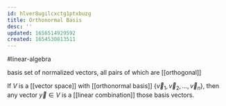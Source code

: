 ```yaml
---
id: hlver8ugilcxctg1ptxbuzg
title: Orthonormal Basis
desc: ''
updated: 1656514929592
created: 1654530813511
---
```

#linear-algebra

basis set of normalized vectors, all pairs of which are [[orthogonal]]

If $V$ is a [[vector space]] with [[orthonormal basis]]  $\{\vec{v}_1, \vec{v}_2, ..., \vec{v}_n\}$, then any vector $\vec{y} \in V$ is a [[linear combination]] those basis vectors.
